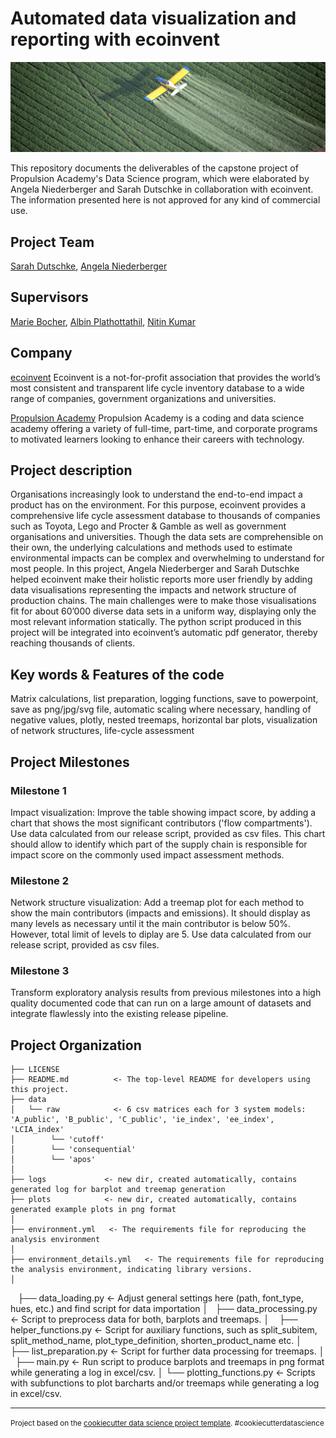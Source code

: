 # Automated data visualization and reporting with ecoinvent

![](fertilizers_slider_3.7_2.jpg)

This repository documents the deliverables of the capstone project of Propulsion Academy's Data Science program, which were elaborated by Angela Niederberger and Sarah Dutschke in collaboration with ecoinvent. The information presented here is not approved for any kind of commercial use.

Project Team
-----------

[Sarah Dutschke](https://www.linkedin.com/in/sarah-dutschke/), 
[Angela Niederberger](https://www.linkedin.com/in/angela-niederberger/)

Supervisors
-----------

[Marie Bocher](linkedin.com/in/marie-bocher-8b6b5562), 
[Albin Plathottathil](https://www.linkedin.com/in/albin-plathottathil/), 
[Nitin Kumar](https://www.linkedin.com/in/drnitinkumar)

Company
-------
[ecoinvent](https://www.ecoinvent.org/) 
Ecoinvent is a not-for-profit association that provides the world’s most consistent and transparent life cycle inventory database to a wide range of companies, government organizations and universities.

[Propulsion Academy](https://propulsion.academy/)
Propulsion Academy is a coding and data science academy offering a variety of full-time, part-time, and corporate programs to motivated learners looking to enhance their careers with technology.

Project description
-------------------
Organisations increasingly look to understand the end-to-end impact a product has on the environment. For this purpose, ecoinvent provides a comprehensive life cycle assessment database to thousands of companies such as Toyota, Lego and Procter & Gamble as well as government organisations and universities. Though the data sets are comprehensible on their own, the underlying calculations and methods used to estimate environmental impacts can be complex and overwhelming to understand for most people. 
In this project, Angela Niederberger and Sarah Dutschke helped ecoinvent make their holistic reports more user friendly by adding data visualisations representing the impacts and network structure of production chains. The main challenges were to make those visualisations fit for about 60’000 diverse data sets in a uniform way, displaying only the most relevant information statically. The python script produced in this project will be integrated into ecoinvent’s automatic pdf generator, thereby reaching thousands of clients.

Key words & Features of the code
--------------------------------
Matrix calculations, list preparation, logging functions, save to powerpoint, save as png/jpg/svg file, automatic scaling where necessary, handling of negative values, plotly, nested treemaps, horizontal bar plots, visualization of network structures, life-cycle assessment


Project Milestones
-------------------

### Milestone 1
Impact visualization: Improve the table showing impact score, by adding a chart that shows the most significant contributors ('flow compartments'). Use data calculated from our release script, provided as csv files. This chart should allow to identify which part of the supply chain is responsible for impact score on the commonly used impact assessment methods.

### Milestone 2
Network structure visualization: Add a treemap plot for each method to show the main contributors (impacts and emissions). It should display as many levels as necessary until it the main contributor is below 50%. However, total limit of levels to diplay are 5. Use data calculated from our release script, provided as csv files. 

### Milestone 3
Transform exploratory analysis results from previous milestones into a high quality documented code that can run on a large amount of datasets and integrate flawlessly into the existing release pipeline.

Project Organization
------------

    ├── LICENSE
    ├── README.md          <- The top-level README for developers using this project.
    ├── data
    │   └── raw            <- 6 csv matrices each for 3 system models: 'A_public', 'B_public', 'C_public', 'ie_index', 'ee_index', 'LCIA_index'
    │        └── 'cutoff'
    │        └── 'consequential'
    │        └── 'apos' 
    │
    ├── logs             <- new dir, created automatically, contains generated log for barplot and treemap generation
    ├── plots            <- new dir, created automatically, contains generated example plots in png format
    │
    ├── environment.yml   <- The requirements file for reproducing the analysis environment
    │         
    ├── environment_details.yml   <- The requirements file for reproducing the analysis environment, indicating library versions.
    │
    ├── data_loading.py        <- Adjust general settings here (path, font_type, hues, etc.) and find script for data importation
    │
    ├── data_processing.py        <- Script to preprocess data for both, barplots and treemaps.
    │
    ├── helper_functions.py        <- Script for auxiliary functions, such as split_subitem, split_method_name, plot_type_definition, shorten_product_name etc.
    │
    ├── list_preparation.py        <- Script for further data processing for treemaps.
    │
    ├── main.py        <- Run script to produce barplots and treemaps in png format while generating a log in excel/csv.
    │
    └── plotting_functions.py     <- Scripts with subfunctions to plot barcharts and/or treemaps while generating a log in excel/csv.
    
  

--------

<p><small>Project based on the <a target="_blank" href="https://drivendata.github.io/cookiecutter-data-science/">cookiecutter data science project template</a>. #cookiecutterdatascience</small></p>
